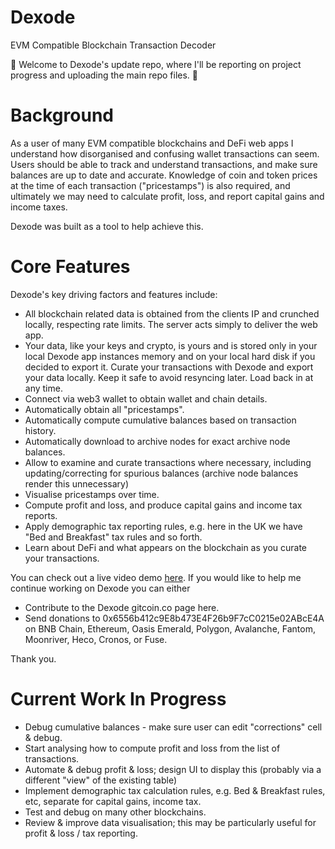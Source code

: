 # Dexode
EVM Compatible Blockchain Transaction Decoder

🚧 Welcome to Dexode's update repo, where I'll be reporting on project progress and uploading the main repo files. 🚧

# Background

As a user of many EVM compatible blockchains and DeFi web apps I understand how disorganised and confusing wallet transactions can seem. Users should be able to track and understand transactions, and make sure balances are up to date and accurate. Knowledge of coin and token prices at the time of each transaction ("pricestamps") is also required, and ultimately we may need to calculate profit, loss, and report capital gains and income taxes.

Dexode was built as a tool to help achieve this.

# Core Features

Dexode's key driving factors and features include:

* All blockchain related data is obtained from the clients IP and crunched locally, respecting rate limits. The server acts simply to deliver the web app.
* Your data, like your keys and crypto, is yours and is stored only in your local Dexode app instances memory and on your local hard disk if you decided to export it. Curate your transactions with Dexode and export your data locally. Keep it safe to avoid resyncing later. Load back in at any time.
* Connect via web3 wallet to obtain wallet and chain details.
* Automatically obtain all "pricestamps".
* Automatically compute cumulative balances based on transaction history.
* Automatically download to archive nodes for exact archive node balances.
* Allow to examine and curate transactions where necessary, including updating/correcting for spurious balances (archive node balances render this unnecessary)
* Visualise pricestamps over time.
* Compute profit and loss, and produce capital gains and income tax reports.
* Apply demographic tax reporting rules, e.g. here in the UK we have "Bed and Breakfast" tax rules and so forth.
* Learn about DeFi and what appears on the blockchain as you curate your transactions.

You can check out a live video demo [here]. If you would like to help me continue working on Dexode you can either

* Contribute to the Dexode gitcoin.co page here.
* Send donations to 0x6556b412c9E8b473E4F26b9F7cC0215e02ABcE4A on BNB Chain, Ethereum, Oasis Emerald, Polygon, Avalanche, Fantom, Moonriver, Heco, Cronos, or Fuse.

Thank you.

# Current Work In Progress

* Debug cumulative balances - make sure user can edit "corrections" cell & debug.
* Start analysing how to compute profit and loss from the list of transactions.
* Automate & debug profit & loss; design UI to display this (probably via a different "view" of the existing table)
* Implement demographic tax calculation rules, e.g. Bed & Breakfast rules, etc, separate for capital gains, income tax.
* Test and debug on many other blockchains.
* Review & improve data visualisation; this may be particularly useful for profit & loss / tax reporting.

[here]:https://www.pshdev.net:3000/56a580ad3befc663da709977ba17447ffa133c85/demo?pw=96142ddf59dd612692f995ce8f483480825148a4

